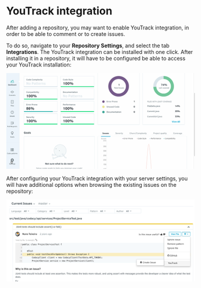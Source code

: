 # YouTrack integration

After adding a repository, you may want to enable YouTrack integration, in order to be able to comment or to create issues.

To do so, navigate to your **Repository Settings**, and select the tab **Integrations**. The YouTrack integration can be installed with one click. After installing it in a repository, it will have to be configured be able to access your YouTrack installation:

![Enabling YouTrack integration](../../images/youtrack.gif)

After configuring your YouTrack integration with your server settings, you will have additional options when browsing the existing issues on the repository:

![YouTrack integration](../../images/blobid0.png) 
